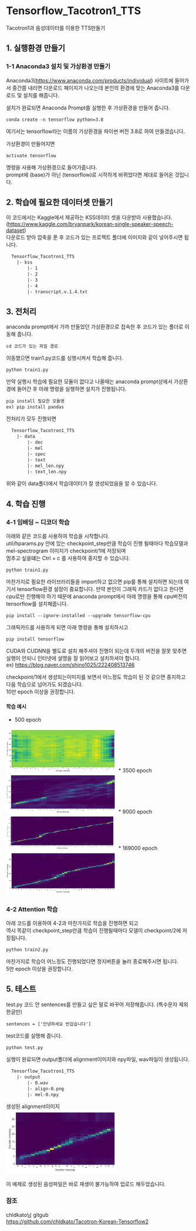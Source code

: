 # Tensorflow_Tacotron1_TTS
Tacotron1과 음성데이터를 이용한 TTS만들기

## 1. 실행환경 만들기
### 1-1 Anaconda3 설치 및 가상환경 만들기
Anaconda3(https://www.anaconda.com/products/individual) 사이트에 들어가서 중간쯤 내리면 다운로드 페이지가 나오는데 본인의 환경에 맞는 Anaconda3를 다운로드 및 설치를 해줍니다.

설치가 완료되면 Anaconda Prompt를 실행한 후 가상환경을 만들어 줍니다.  
```
conda create -n tensorflow python=3.8
```
여기서는 tensorflow라는 이름의 가상환경을 파이썬 버전 3.8로 하여 만들겠습니다.
  
  
가상환경이 만들어지면 
```
activate tensorflow
```
명령을 사용해 가상환경으로 들어가줍니다.  
prompt에 (base)가 아닌 (tensorflow)로 시작하게 바뀌었다면 제대로 들어온 것입니다.
  
  
## 2. 학습에 필요한 데이터셋 만들기
이 코드에서는 Kaggle에서 제공하는 KSS데이터 셋을 다운받아 사용했습니다.  (https://www.kaggle.com/bryanpark/korean-single-speaker-speech-dataset)  
다운로드 받아 압축을 푼 후 코드가 있는 프로젝트 폴더에 이미지와 같이 넣어주시면 됩니다.   
 ```
   Tensorflow_Tacotron1_TTS
     |- kss
         |- 1
         |- 2
         |- 3
         |- 4
         |- transcript.v.1.4.txt
   ```
  
## 3. 전처리
anaconda prompt에서 가까 만들었던 가상환경으로 접속한 후 코드가 있는 폴더로 이동해 줍니다.  
  ```
  cd 코드가 있는 파일 경로
  ```
  
이동했으면 train1.py코드를 싱행시켜서 학습해 줍니다.  
```
python train1.py
```
  
만약 실행시 학습에 필요한 모듈이 없다고 나올때는 anaconda prompt상에서 가상환경에 들어간 후 아래 명령을 실행하면 설치가 진행됩니다.
```
pip install 필요한 모듈명
ex) pip install pandas
```  

전처리가 모두 진행되면  
 ```
   Tensorflow_Tacotron1_TTS
     |- data
         |- dec
         |- mel
         |- spec
         |- text
         |- mel_len.npy
         |- text_len.npy
   ```
위와 같이 data폴더에서 학습데이터가 잘 생성되었음을 알 수 있습니다.
  
  
## 4. 학습 진행
### 4-1 임배딩 ~ 디코더 학습

아래와 같은 코드를 사용하여 학습을 시작합니다.  
util/hparams.py 안에 있는 checkpoint_step만큼 학습이 진행 될때마다 학습모델과 mel-spectrogram 이미지가 checkpoint/1에 저장되며    
멈추고 싶을떄는 Ctrl + c 를 사용하여 중지할 수 있습니다.  
```
python train1.py
```
  
마찬가지로 필요한 라이브러리들을 import하고 없으면 pip를 통해 설치하면 되는데 여기서 tensorflow환경 설정이 중요합니다.
만약 본인이 그래픽 카드가 없다고 한다면 cpu로만 진행해야 하기 때문에 anaconda prompt에서 아래 명령을 통해 cpu버전의 tensorflow를 설치해줍니다.
```
pip install --ignore-installed --upgrade tensorflow-cpu
```  
  
그래픽카드를 사용하게 되면 아래 명령을 통해 설치하시고 
```
pip install tensorflow
```  
CUDA와 CUDNN을 별도로 설치 해주셔야 진행이 되는데 두개의 버전을 잘못 맞추면 실행이 안되니 인터넷에 설명을 잘 읽어보고 설치하셔야 합니다.  
ex) https://blog.naver.com/shino1025/222408513746
  
  
checkpoint/1에서 생성되는이미지를 보면서 어느정도 학습이 된 것 같으면 중지하고 다음 학습으로 넘어가도 되겠습니다.  
10만 epoch 이상을 권장합니다.  
#### 학습 예시
* 500 epoch  
<img src = "./ScreenShots/1.png" width="60%">  
* 3500 epoch  
<img src = "./ScreenShots/2.png" width="60%">  
* 9000 epoch  
<img src = "./ScreenShots/3.png" width="60%">  
* 169000 epoch  
<img src = "./ScreenShots/4.png" width="60%">
  
### 4-2 Attention 학습
아래 코드를 이용하여 4-2과 마찬가지로 학습을 진행하면 되고  
역시 똑같이 checkpoint_step만큼 학습이 진행될때마다 모델이 checkpoint/2에 저장됩니다.  
```
python train2.py
```
마찬가지로 학습이 어느정도 진행되었다면 정지버튼을 눌러 종료해주시면 됩니다.  
5만 epoch 이상을 권장합니다.  

## 5. 테스트
test.py 코드 안 sentences를 만들고 싶은 말로 바꾸어 저장해줍니다.  (특수문자 제외 한글만)  
```
sentences = ['안녕하세요 반갑습니다']
```
test코드를 실행해 줍니다.  
```
python test.py
```
실행이 완료되면 output폴더에 alignment이미지와 npy파일, wav파일이 생성됩니다.
 ```
   Tensorflow_Tacotron1_TTS
     |- output
         |- 0.wav
         |- align-0.png
         |- mel-0.npy
   ```
생성된 alignment이미지  
<img src = "./ScreenShots/5.png" width="60%">  
   
이 예제로 생성된 음성파일은 바로 재생이 불가능하여 업로드 해두었습니다.  
  
  
### 참조  
chldkato님 gitgub  
https://github.com/chldkato/Tacotron-Korean-Tensorflow2
  
